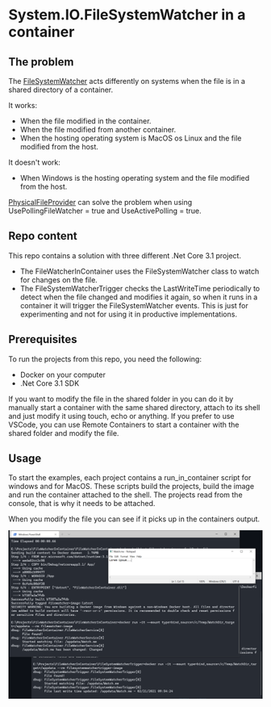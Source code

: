 # System.IO.FileSystemWatcher in a container

## The problem

The [FileSystemWatcher](https://docs.microsoft.com/dotnet/api/system.io.filesystemwatcher) acts differently on systems when the file is in a shared directory of a container.

It works:

- When the file modified in the container.
- When the file modified from another container.
- When the hosting operating system is MacOS os Linux and the file modified from the host.

It doesn't work:

- When Windows is the hosting operating system and the file modified from the host.

[PhysicalFileProvider](https://docs.microsoft.com/dotnet/api/microsoft.extensions.fileproviders.physicalfileprovider) can solve the problem when using UsePollingFileWatcher = true and UseActivePolling = true.

## Repo content

This repo contains a solution with three different .Net Core 3.1 project.

- The FileWatcherInContainer uses the FileSystemWatcher class to watch for changes on the file.
- The FileSystemWatcherTrigger checks the LastWriteTime periodically to detect when the file changed and modifies it again, so when it runs in a container it will trigger the FileSystemWatcher events. This is just for experimenting and not for using it in productive implementations.

## Prerequisites

To run the projects from this repo, you need the following:

- Docker on your computer
- .Net Core 3.1 SDK

If you want to modify the file in the shared folder in you can do it by manually start a container with the same shared directory, attach to its shell and just modify it using touch, echo or anything. If you prefer to use VSCode, you can use Remote Containers to start a container with the shared folder and modify the file.

## Usage

To start the examples, each project contains a run_in_container script for windows and for MacOS. These scripts build the projects, build the image and run the container attached to the shell. The projects read from the console, that is why it needs to be attached.

When you modify the file you can see if it picks up in the containers output.

![ExampleRun](ExampleRun.png)
